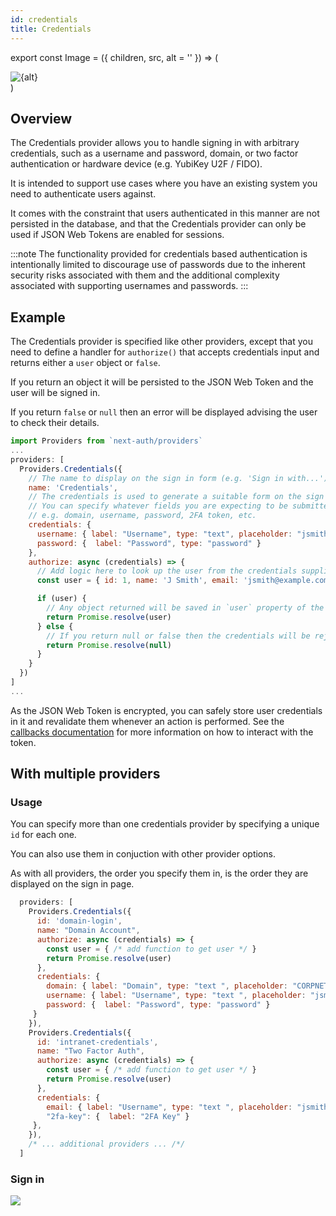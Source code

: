 ```yaml
---
id: credentials
title: Credentials
---
```


export const Image = ({ children, src, alt = '' }) => ( 
  <div
    style={{
      padding: '0.2rem',
      width: '100%',
      display: 'flex',
      justifyContent: 'center'
    }}>
    <img alt={alt} src={src} />
  </div>
 )

## Overview

The Credentials provider allows you to handle signing in with arbitrary credentials, such as a username and password, domain, or two factor authentication or hardware device (e.g. YubiKey U2F / FIDO).

It is intended to support use cases where you have an existing system you need to authenticate users against.

It comes with the constraint that users authenticated in this manner are not persisted in the database, and that the Credentials provider can only be used if JSON Web Tokens are enabled for sessions.

:::note
The functionality provided for credentials based authentication is intentionally limited to discourage use of passwords due to the inherent security risks associated with them and the additional complexity associated with supporting usernames and passwords.
:::

## Example

The Credentials provider is specified like other providers, except that you need to define a handler for `authorize()` that accepts credentials input and returns either a `user` object or `false`.

If you return an object it will be persisted to the JSON Web Token and the user will be signed in.

If you return `false` or `null` then an error will be displayed advising the user to check their details.

```js title="pages/api/auth/[...nextauth].js"
import Providers from `next-auth/providers`
...
providers: [
  Providers.Credentials({
    // The name to display on the sign in form (e.g. 'Sign in with...')
    name: 'Credentials',
    // The credentials is used to generate a suitable form on the sign in page.
    // You can specify whatever fields you are expecting to be submitted.
    // e.g. domain, username, password, 2FA token, etc.
    credentials: {
      username: { label: "Username", type: "text", placeholder: "jsmith" },
      password: {  label: "Password", type: "password" }
    },
    authorize: async (credentials) => {
      // Add logic here to look up the user from the credentials supplied
      const user = { id: 1, name: 'J Smith', email: 'jsmith@example.com' }

      if (user) {
        // Any object returned will be saved in `user` property of the JWT
        return Promise.resolve(user)
      } else {
        // If you return null or false then the credentials will be rejected
        return Promise.resolve(null)
      }
    }
  })
]
...
```

As the JSON Web Token is encrypted, you can safely store user credentials in it and revalidate them whenever an action is performed. See the [callbacks documentation](/configuration/callbacks) for more information on how to interact with the token.

## With multiple providers

### Usage

You can specify more than one credentials provider by specifying a unique `id` for each one.

You can also use them in conjuction with other provider options.

As with all providers, the order you specify them in, is the order they are displayed on the sign in page.

```js
  providers: [
    Providers.Credentials({
      id: 'domain-login',
      name: "Domain Account",
      authorize: async (credentials) => {
        const user = { /* add function to get user */ }
        return Promise.resolve(user)
      },
      credentials: {
        domain: { label: "Domain", type: "text ", placeholder: "CORPNET", value: "CORPNET" },
        username: { label: "Username", type: "text ", placeholder: "jsmith" },
        password: {  label: "Password", type: "password" }
     }
    }),
    Providers.Credentials({
      id: 'intranet-credentials',
      name: "Two Factor Auth",
      authorize: async (credentials) => {
        const user = { /* add function to get user */ } 
        return Promise.resolve(user)
      },
      credentials: {
        email: { label: "Username", type: "text ", placeholder: "jsmith" },
        "2fa-key": {  label: "2FA Key" }
     },
    }),
    /* ... additional providers ... /*/
  ]
```

### Sign in

<Image src="/img/signin-complex.png"/>

